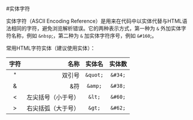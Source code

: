 #实体字符

实体字符（ASCII Encoding Reference）是用来在代码中以实体代替与HTML语法相同的字符，避免浏览解析错误。它的两种表示方式，第一种为 `&` 外加实体字符名称，例如 `&nbsp`;，第二种为 `&` 加实体字符序号，例如 `&#160`;。

常用HTML字符实体（建议使用实体）：

| 字符  | 名称              | 实体名 | 实体数 |
| :---: | --------------: | :---: | :---: |
| "     | 双引号            | `&quot;`  | `&#34;` |
| &     | &符              | `&amp;` | `&#38;` |
| <     | 左尖括号（小于号） | `&lt;` | `&#60;` |
| >     | 右尖括弧（大于号） | `&gt;` | `&#62;` |
